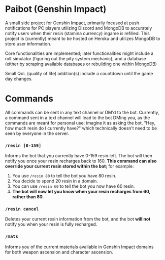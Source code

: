 # Paibot (Genshin Impact)
A small side project for Genshin Impact, primarily focused at push notifications for PC players utilizing Discord and MongoDB to accurately notify users when their resin (stamina currency) ingame is refilled. This project is (currently) meant to be hosted on Heroku and utilizes MongoDB to store user information.

Core functionalities are implemented; later functionalities might include a roll simulator (figuring out the pity system mechanic), and a database (either by scraping available databases or rebuilding one within MongoDB)

Small QoL (quality of life) addition(s) include a countdown until the game day changes.

# Commands
All commands can be sent in any text channel or DM'd to the bot. Currently, a command sent in a text channel will lead to the bot DMing you, as the commands are meant for personal use; imagine it as asking the bot, "Hey, how much resin do I currently have?" which technically doesn't need to be seen by everyone in the server.

### `/resin [0-159]`
Informs the bot that you currently have 0-159 resin left. The bot will then notify you once your resin recharges back to 160. __This command can also override your current resin stored within the bot;__ for example:

1. You use `/resin 80` to tell the bot you have 80 resin. 
1. You decide to spend 20 resin in a domain.
1. You can use `/resin 60` to tell the bot you now have 60 resin.
1. __The bot will now let you know when your resin recharges from 60, rather than 80.__

### `/resin cancel`
Deletes your current resin information from the bot, and the bot __will not__ notify you when your resin is fully recharged.

### `/mats`
Informs you of the current materials available in Genshin Impact domains for both weapon ascension and character ascension.
